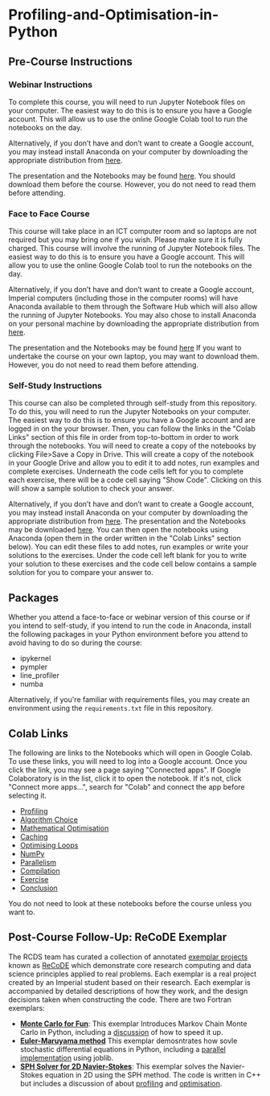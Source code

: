 # Profiling-and-Optimisation-in-Python

## Pre-Course Instructions

### Webinar Instructions

To complete this course, you will need to run Jupyter Notebook files on your computer. The easiest way to do this is to ensure you have a Google account. This will allow us to use the online Google Colab tool to run the notebooks on the day.

Alternatively, if you don’t have and don’t want to create a Google account, you may instead install Anaconda on your computer by downloading the appropriate distribution from [here](https://www.anaconda.com/distribution/).

The presentation and the Notebooks may be found [here](https://github.com/coolernato/Profiling-and-Optimisation-in-Python/archive/refs/heads/master.zip). You should download them before the course. However, you do not need to read them before attending.

### Face to Face Course

This course will take place in an ICT computer room and so laptops are not required but you may bring one if you wish. Please make sure it is fully charged. This course will involve the running of Jupyter Notebook files. The easiest way to do this is to ensure you have a Google account. This will allow you to use the online Google Colab tool to run the notebooks on the day.

Alternatively, if you don’t have and don’t want to create a Google account, Imperial computers (including those in the computer rooms) will have Anaconda available to them through the Software Hub which will also allow the running of Jupyter Notebooks. You may also chose to install Anaconda on your personal machine by downloading the appropriate distribution from [here](https://www.anaconda.com/distribution/).

The presentation and the Notebooks may be found [here](https://github.com/coolernato/Profiling-and-Optimisation-in-Python/archive/refs/heads/master.zip) If you want to undertake the course on your own laptop, you may want to download them. However, you do not need to read them before attending.

### Self-Study Instructions

This course can also be completed through self-study from this repository. To do this, you will need to run the Jupyter Notebooks on your computer. The easiest way to do this is to ensure you have a Google account and are logged in on the your browser. Then, you can follow the links in the "Colab Links" section of this file in order from top-to-bottom in order to work through the notebooks. You will need to create a copy of the notebooks by clicking File>Save a Copy in Drive. This will create a copy of the notebook in your Google Drive and allow you to edit it to add notes, run examples and complete exercises. Underneath the code cells left for you to complete each exercise, there will be a code cell saying "Show Code". Clicking on this will show a sample solution to check your answer.

Alternatively, if you don’t have and don’t want to create a Google account, you may instead install Anaconda on your computer by downloading the appropriate distribution from [here](https://www.anaconda.com/distribution/). The presentation and the Notebooks may be downloaded [here](https://github.com/coolernato/Profiling-and-Optimisation-in-Python/archive/refs/heads/master.zip). You can then open the notebooks using Anaconda (open them in the order written in the "Colab Links" section below). You can edit these files to add notes, run examples or write your solutions to the exercises. Under the code cell left blank for you to write your solution to these exercises and the code cell below contains a sample solution for you to compare your answer to.

## Packages

Whether you attend a face-to-face or webinar version of this course or if you intend to self-study, if you intend to run the code in Anaconda, install the following packages in your Python environment before you attend to avoid having to do so during the course:

* ipykernel 
* pympler
* line_profiler
* numba

Alternatively, if you're familiar with requirements files, you may create an environment using the ```requirements.txt``` file in this repository.

## Colab Links

The following are links to the Notebooks which will open in Google Colab. To use these links, you will need to log into a Google account. Once you click the link, you may see a page saying "Connected apps". If Google Colaboratory is in the list, click it to open the notebook. If it's not, click "Connect more apps...", search for "Colab" and connect the app before selecting it.

* [Profiling](<https://colab.research.google.com/github/coolernato/Profiling-and-Optimisation-in-Python/blob/master/Profiling.ipynb>)
* [Algorithm Choice](<https://colab.research.google.com/github/coolernato/Profiling-and-Optimisation-in-Python/blob/master/Optimisation_ Algorithm Choice.ipynb>)
* [Mathematical Optimisation](<https://colab.research.google.com/github/coolernato/Profiling-and-Optimisation-in-Python/blob/master/Optimisation_ Mathematical Optimisation.ipynb>)
* [Caching](<https://colab.research.google.com/github/coolernato/Profiling-and-Optimisation-in-Python/blob/master/Optimisation_ Caching.ipynb>)
* [Optimising Loops](<https://colab.research.google.com/github/coolernato/Profiling-and-Optimisation-in-Python/blob/master/Optimisation_ Optimising Loops.ipynb>)
* [NumPy](<https://colab.research.google.com/github/coolernato/Profiling-and-Optimisation-in-Python/blob/master/Optimisation_ NumPy.ipynb>)
* [Parallelism](<https://colab.research.google.com/github/coolernato/Profiling-and-Optimisation-in-Python/blob/master/Optimisation_ Parallelism.ipynb>)
* [Compilation](<https://colab.research.google.com/github/coolernato/Profiling-and-Optimisation-in-Python/blob/master/Optimisation_Compilation.ipynb>)
* [Exercise](<https://colab.research.google.com/github/coolernato/Profiling-and-Optimisation-in-Python/blob/master/Optimisation_ Exercise.ipynb>)
* [Conclusion](<https://colab.research.google.com/github/coolernato/Profiling-and-Optimisation-in-Python/blob/master/Conclusion.ipynb>)

You do not need to look at these notebooks before the course unless you want to.

## Post-Course Follow-Up: ReCoDE Exemplar
The RCDS team has curated a collection of annotated [exemplar projects](https://imperialcollegelondon.github.io/ReCoDE-home/exemplars/) known as [ReCoDE](https://imperialcollegelondon.github.io/ReCoDE-home/) which demonstrate core research computing and data science principles applied to real problems. Each exemplar is a real project created by an Imperial student based on their research. Each exemplar is accompanied by detailed descriptions of how they work, and the design decisions taken when constructing the code. There are two Fortran exemplars:

* [**Monte Carlo for Fun**](https://recode-mcmcff.readthedocs.io/en/latest/): This exemplar Introduces Markov Chain Monte Carlo in Python, including a [discussion](https://recode-mcmcff.readthedocs.io/en/latest/learning/06%20Speeding%20It%20Up.html) of how to speed it up.
* [**Euler-Maruyama method**](https://imperialcollegelondon.github.io/ReCoDe-Euler-Maruyama/) This exemplar demosntrates how sovle stochastic differential equations in Python, including a [parallel implementation](https://imperialcollegelondon.github.io/ReCoDe-Euler-Maruyama/5-Parallel-Euler-Maruyama-Class/) using joblib.
* [**SPH Solver for 2D Navier-Stokes**](https://imperialcollegelondon.github.io/ReCoDE-SPH-solver-2D-NS/): This exemplar solves the Navier-Stokes equation in 2D using the SPH method. The code is written in C++ but includes a discussion of about [profiling](https://imperialcollegelondon.github.io/ReCoDE-SPH-solver-2D-NS/A3.Profiling/) and [optimisation](https://imperialcollegelondon.github.io/ReCoDE-SPH-solver-2D-NS/8.Efficient_Programming/).
